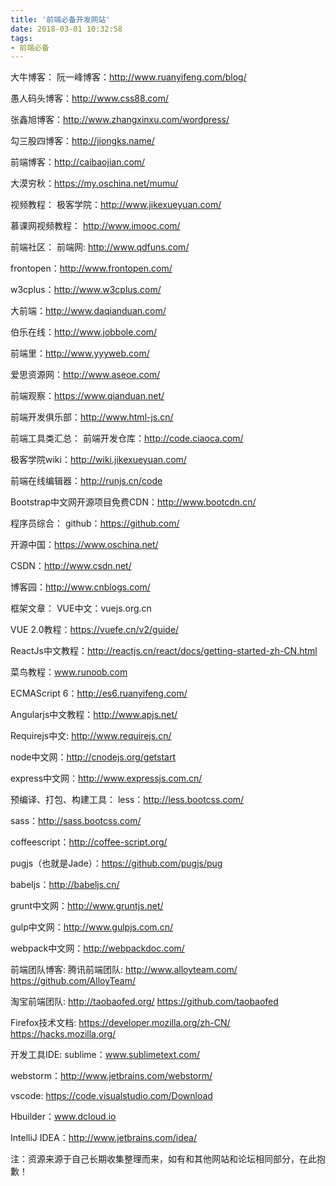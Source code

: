 ```yaml
---
title: '前端必备开发网站'
date: 2018-03-01 10:32:58
tags:
- 前端必备
---
```

大牛博客：
  阮一峰博客：http://www.ruanyifeng.com/blog/

  愚人码头博客：http://www.css88.com/

  张鑫旭博客：http://www.zhangxinxu.com/wordpress/

  勾三股四博客：http://jiongks.name/

  前端博客：http://caibaojian.com/

  大漠穷秋：https://my.oschina.net/mumu/

视频教程：
   极客学院：http://www.jikexueyuan.com/

   慕课网视频教程： http://www.imooc.com/

前端社区：
  前端网: http://www.qdfuns.com/

  frontopen：http://www.frontopen.com/

  w3cplus：http://www.w3cplus.com/

  大前端：http://www.daqianduan.com/

  伯乐在线：http://www.jobbole.com/

  前端里：http://www.yyyweb.com/

  爱思资源网：http://www.aseoe.com/

  前端观察：https://www.qianduan.net/

  前端开发俱乐部：http://www.html-js.cn/

前端工具类汇总：
  前端开发仓库：http://code.ciaoca.com/

  极客学院wiki：http://wiki.jikexueyuan.com/

  前端在线编辑器：http://runjs.cn/code

  Bootstrap中文网开源项目免费CDN：http://www.bootcdn.cn/

程序员综合：
  github：https://github.com/

  开源中国：https://www.oschina.net/

  CSDN：http://www.csdn.net/

  博客园：http://www.cnblogs.com/

框架文章：
  VUE中文：vuejs.org.cn

  VUE 2.0教程：https://vuefe.cn/v2/guide/

  ReactJs中文教程：http://reactjs.cn/react/docs/getting-started-zh-CN.html

  菜鸟教程：www.runoob.com

  ECMAScript 6：http://es6.ruanyifeng.com/

  Angularjs中文教程：http://www.apjs.net/

  Requirejs中文:  http://www.requirejs.cn/

  node中文网：http://cnodejs.org/getstart

  express中文网：http://www.expressjs.com.cn/

预编译、打包、构建工具：
  less：http://less.bootcss.com/

  sass：http://sass.bootcss.com/

  coffeescript：http://coffee-script.org/

  pugjs（也就是Jade）：https://github.com/pugjs/pug

  babeljs：http://babeljs.cn/

  grunt中文网：http://www.gruntjs.net/

  gulp中文网：http://www.gulpjs.com.cn/

  webpack中文网：http://webpackdoc.com/

前端团队博客:
  腾讯前端团队:  http://www.alloyteam.com/  https://github.com/AlloyTeam/

  淘宝前端团队:  http://taobaofed.org/  https://github.com/taobaofed

  Firefox技术文档:  https://developer.mozilla.org/zh-CN/  https://hacks.mozilla.org/

开发工具IDE:
  sublime：www.sublimetext.com/

  webstorm：http://www.jetbrains.com/webstorm/

  vscode: https://code.visualstudio.com/Download

  Hbuilder：www.dcloud.io

  IntelliJ IDEA：http://www.jetbrains.com/idea/

注：资源来源于自己长期收集整理而来，如有和其他网站和论坛相同部分，在此抱歉！